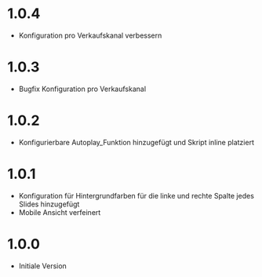 # 1.0.4
- Konfiguration pro Verkaufskanal verbessern

# 1.0.3
- Bugfix Konfiguration pro Verkaufskanal

# 1.0.2
- Konfigurierbare Autoplay_Funktion hinzugefügt und Skript inline platziert

# 1.0.1
- Konfiguration für Hintergrundfarben für die linke und rechte Spalte jedes Slides hinzugefügt
- Mobile Ansicht verfeinert

# 1.0.0
- Initiale Version
